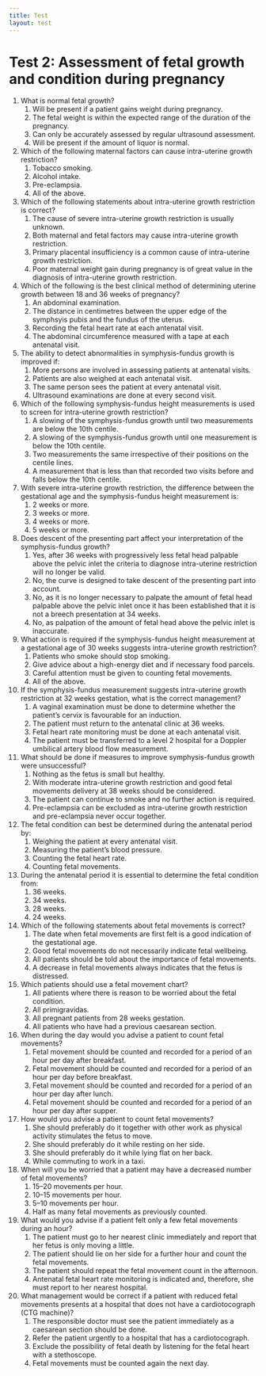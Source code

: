 ```yaml
---
title: Test
layout: test
---
```


# Test 2: Assessment of fetal growth and condition during pregnancy

1.	What is normal fetal growth?
	1.	Will be present if a patient gains weight during pregnancy.
	1.	The fetal weight is within the expected range of the duration of the pregnancy.
	1.	Can only be accurately assessed by regular ultrasound assessment.
	1.	Will be present if the amount of liquor is normal.
2.	Which of the following maternal factors can cause intra-uterine growth restriction?
	1.	Tobacco smoking.
	1.	Alcohol intake.
	1.	Pre-eclampsia.
	1.	All of the above.
3.	Which of the following statements about intra-uterine growth restriction is correct?
	1.	The cause of severe intra-uterine growth restriction is usually unknown.
	1.	Both maternal and fetal factors may cause intra-uterine growth restriction.
	1.	Primary placental insufficiency is a common cause of intra-uterine growth restriction.
	1.	Poor maternal weight gain during pregnancy is of great value in the diagnosis of intra-uterine growth restriction.
4.	Which of the following is the best clinical method of determining uterine growth between 18 and 36 weeks of pregnancy?
	1.	An abdominal examination.
	1.	The distance in centimetres between the upper edge of the symphsyis pubis and the fundus of the uterus.
	1.	Recording the fetal heart rate at each antenatal visit.
	1.	The abdominal circumference measured with a tape at each antenatal visit.
5.	The ability to detect abnormalities in symphysis-fundus growth is improved if:
	1.	More persons are involved in assessing patients at antenatal visits.
	1.	Patients are also weighed at each antenatal visit.
	1.	The same person sees the patient at every antenatal visit.
	1.	Ultrasound examinations are done at every second visit.
6.	Which of the following symphysis-fundus height measurements is used to screen for intra-uterine growth restriction?
	1.	A slowing of the symphysis-fundus growth until two measurements are below the 10th centile.
	1.	A slowing of the symphysis-fundus growth until one measurement is below the 10th centile.
	1.	Two measurements the same irrespective of their positions on the centile lines.
	1.	A measurement that is less than that recorded two visits before and falls below the 10th centile.
7.	With severe intra-uterine growth restriction, the difference between the gestational age and the symphysis-fundus height measurement is:
	1.	2 weeks or more.
	1.	3 weeks or more.
	1.	4 weeks or more.
	1.	5 weeks or more.
8.	Does descent of the presenting part affect your interpretation of the symphysis-fundus growth?
	1.	Yes, after 36 weeks with progressively less fetal head palpable above the pelvic inlet the criteria to diagnose intra-uterine restriction will no longer be valid.
	1.	No, the curve is designed to take descent of the presenting part into account.
	1.	No, as it is no longer necessary to palpate the amount of fetal head palpable above the pelvic inlet once it has been established that it is not a breech presentation at 34 weeks.
	1.	No, as palpation of the amount of fetal head above the pelvic inlet is inaccurate.
9.	What action is required if the symphysis-fundus height measurement at a gestational age of 30 weeks suggests intra-uterine growth restriction?
	1.	Patients who smoke should stop smoking.
	1.	Give advice about a high-energy diet and if necessary food parcels.
	1.	Careful attention must be given to counting fetal movements.
	1.	All of the above.
10.	If the symphysis-fundus measurement suggests intra-uterine growth restriction at 32 weeks gestation, what is the correct management?
	1.	A vaginal examination must be done to determine whether the patient’s cervix is favourable for an induction.
	1.	The patient must return to the antenatal clinic at 36 weeks.
	1.	Fetal heart rate monitoring must be done at each antenatal visit.
	1.	The patient must be transferred to a level 2 hospital for a Doppler umbilical artery blood flow measurement.
11.	What should be done if measures to improve symphysis-fundus growth were unsuccessful?
	1.	Nothing as the fetus is small but healthy.
	1.	With moderate intra-uterine growth restriction and good fetal movements delivery at 38 weeks should be considered.
	1.	The patient can continue to smoke and no further action is required.
	1.	Pre-eclampsia can be excluded as intra-uterine growth restriction and pre-eclampsia never occur together.
12.	The fetal condition can best be determined during the antenatal period by:
	1.	Weighing the patient at every antenatal visit.
	1.	Measuring the patient’s blood pressure.
	1.	Counting the fetal heart rate.
	1.	Counting fetal movements.
13.	During the antenatal period it is essential to determine the fetal condition from:
	1.	36 weeks.
	1.	34 weeks.
	1.	28 weeks.
	1.	24 weeks.
14.	Which of the following statements about fetal movements is correct?
	1.	The date when fetal movements are first felt is a good indication of the gestational age.
	1.	Good fetal movements do not necessarily indicate fetal wellbeing.
	1.	All patients should be told about the importance of fetal movements.
	1.	A decrease in fetal movements always indicates that the fetus is distressed.
15.	Which patients should use a fetal movement chart?
	1.	All patients where there is reason to be worried about the fetal condition.
	1.	All primigravidas.
	1.	All pregnant patients from 28 weeks gestation.
	1.	All patients who have had a previous caesarean section.
16.	When during the day would you advise a patient to count fetal movements?
	1.	Fetal movement should be counted and recorded for a period of an hour per day after breakfast.
	1.	Fetal movement should be counted and recorded for a period of an hour per day before breakfast.
	1.	Fetal movement should be counted and recorded for a period of an hour per day after lunch.
	1.	Fetal movement should be counted and recorded for a period of an hour per day after supper.
17.	How would you advise a patient to count fetal movements?
	1.	She should preferably do it together with other work as physical activity stimulates the fetus to move.
	1.	She should preferably do it while resting on her side.
	1.	She should preferably do it while lying flat on her back.
	1.	While commuting to work in a taxi.
18.	When will you be worried that a patient may have a decreased number of fetal movements?
	1.	15–20 movements per hour.
	1.	10–15 movements per hour.
	1.	5–10 movements per hour.
	1.	Half as many fetal movements as previously counted.
19.	What would you advise if a patient felt only a few fetal movements during an hour?
	1.	The patient must go to her nearest clinic immediately and report that her fetus is only moving a little.
	1.	The patient should lie on her side for a further hour and count the fetal movements.
	1.	The patient should repeat the fetal movement count in the afternoon.
	1.	Antenatal fetal heart rate monitoring is indicated and, therefore, she must report to her nearest hospital.
20.	What management would be correct if a patient with reduced fetal movements presents at a hospital that does not have a cardiotocograph (CTG machine)?
	1.	The responsible doctor must see the patient immediately as a caesarean section should be done.
	1.	Refer the patient urgently to a hospital that has a cardiotocograph.
	1.	Exclude the possibility of fetal death by listening for the fetal heart with a stethoscope.
	1.	Fetal movements must be counted again the next day.